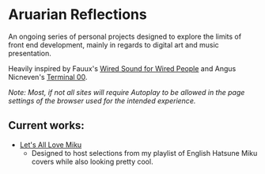 # Aruarian Reflections
An ongoing series of personal projects designed to explore the limits of front end development, mainly in regards to digital art and music presentation.

Heavily inspired by Fauux's [Wired Sound for Wired People](https://fauux.neocities.org/) and Angus Nicneven's [Terminal 00](https://angusnicneven.com/).

*Note: Most, if not all sites will require Autoplay to be allowed in the page settings of the browser used for the intended experience.*

## Current works:
* [Let's All Love Miku](https://jcurtis182.github.io/AruarianReflections/Miku/index.html)
  * Designed to host selections from my playlist of English Hatsune Miku covers while also looking pretty cool.
